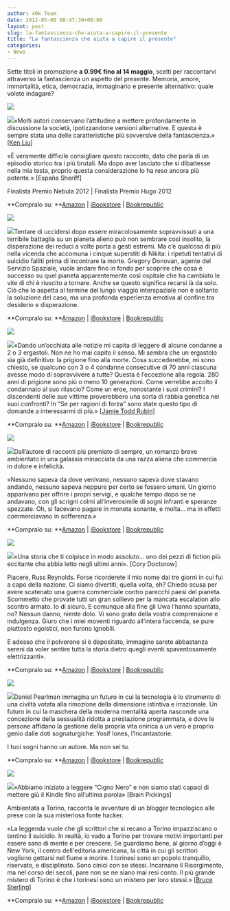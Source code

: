 ```yaml
---
author: 40k Team
date: 2012-05-08 08:47:39+00:00
layout: post
slug: la-fantascienza-che-aiuta-a-capire-il-presente
title: "La fantascienza che aiuta a capire il presente"
categories:
- News
---
```


Sette titoli in promozione **a 0.99€ fino al 14 maggio**, scelti per raccontarvi attraverso la fantascienza un aspetto del presente. Memoria, amore, immortalità, etica, democrazia, immaginario e presente alternativo: quale volete indagare?





![](http://40k.it/wp-content/uploads/2012/05/memoria.png)





[![](http://40k.it/wp-content/uploads/2012/04/uomomisefinestoria.jpeg)](http://40k.it/wp-content/uploads/2012/04/uomomisefinestoria.jpeg)«Molti autori conservano l’attitudine a mettere profondamente in discussione la società, ipotizzandone versioni alternative. E questa è sempre stata una delle caratteristiche più sovversive della fantascienza.» [[Ken Liu](http://40k.it/?p=824)]




«È veramente difficile consigliare questo racconto, dato che parla di un episodio storico tra i più brutali. Ma dopo aver lasciato che si dibattesse nella mia testa, proprio questa considerazione lo ha reso ancora più potente.» [España Sheriff]




Finalista Premio Nebula 2012 | Finalista Premio Hugo 2012




**Compralo su: **[Amazon](http://www.amazon.it/Luomo-mise-fine-Storia-ebook/dp/B007W8O7NE/ref=sr_1_1?ie=UTF8&qid=1334995074&sr=8-1) | [iBookstore](http://itunes.apple.com/it/book/luomo-che-mise-fine-alla-storia/id520826762?mt=11&ls=1) | [Bookrepublic](http://www.bookrepublic.it/book/9788865861004-luomo-che-mise-fine-alla-storia/)





![](http://40k.it/wp-content/uploads/2012/05/amore.png)





[![](http://40k.it/wp-content/uploads/2012/05/tutto-resnick_I-sito.jpeg)](http://40k.it/wp-content/uploads/2012/05/tutto-resnick_I-sito.jpeg)Tentare di uccidersi dopo essere miracolosamente sopravvissuti a una terribile battaglia su un pianeta alieno può non sembrare così insolito, la disperazione dei reduci a volte porta a gesti estremi. Ma c’è qualcosa di più nella vicenda che accomuna i cinque superstiti di Nikita: i ripetuti tentativi di suicidio falliti prima di incontrare la morte. Gregory Donovan, agente del Servizio Spaziale, vuole andare fino in fondo per scoprire che cosa è successo su quel pianeta apparentemente così ospitale che ha cambiato le vite di chi è riuscito a tornare. Anche se questo significa recarsi là da solo. Ciò che lo aspetta al termine del lungo viaggio interspaziale non è soltanto la soluzione del caso, ma una profonda esperienza emotiva al confine tra desiderio e disperazione.




**Compralo su: **[Amazon](http://www.amazon.it/dp/B004X6UGRY) | [iBookstore](http://itunes.apple.com/it/book/tutto-quel-che-sei/id481697682?mt=11) | [Bookrepublic](http://www.bookrepublic.it/book/9788865860588-tutto-quel-che-sei/)





![](http://40k.it/wp-content/uploads/2012/05/immortalità-300x71.png)





[![](http://40k.it/wp-content/uploads/2012/05/9788865860960.jpeg)](http://40k.it/wp-content/uploads/2012/05/9788865860960.jpeg)«Dando un’occhiata alle notizie mi capita di leggere di alcune condanne a 2 o 3 ergastoli. Non ne ho mai capito il senso. Mi sembra che un ergastolo sia già definitivo: la prigione fino alla morte. Cosa succederebbe, mi sono chiesto, se qualcuno con 3 o 4 condanne consecutive di 70 anni ciascuna avesse modo di sopravvivere a tutte? Questa è l’eccezione alla regola. 280 anni di prigione sono più o meno 10 generazioni. Come verrebbe accolto il condannato al suo rilascio? Come un eroe, nonostante i suoi crimini? I discendenti delle sue vittime proverebbero una sorta di rabbia genetica nei suoi confronti? In “Se per ragioni di forza” sono state questo tipo di domande a interessarmi di più.» [[Jamie Todd Rubin](http://40k.it/?p=813)]




**Compralo su: **[Amazon](http://www.amazon.it/dp/B007FWNTFO) | [iBookstore](http://itunes.apple.com/it/book/se-per-ragioni-di-forza/id506653090?mt=11) | [Bookrepublic](http://www.bookrepublic.it/book/9788865860960-se-per-ragioni-di-forza/)





[![](http://40k.it/wp-content/uploads/2012/05/etica.png)](http://40k.it/wp-content/uploads/2012/05/etica.png)





[![](http://40k.it/wp-content/uploads/2012/05/ricordi_Resnick-Ita_t.jpeg)](http://40k.it/wp-content/uploads/2012/05/ricordi_Resnick-Ita_t.jpeg)Dall’autore di racconti più premiato di sempre, un romanzo breve ambientato in una galassia minacciata da una razza aliena che commercia in dolore e infelicità.




«Nessuno sapeva da dove venivano, nessuno sapeva dove stavano andando, nessuno sapeva neppure per certo se fossero umani. Un giorno apparivano per offrire i propri servigi, e qualche tempo dopo se ne andavano, con gli scrigni colmi all’inverosimile di sogni infranti e speranze spezzate. Oh, si facevano pagare in moneta sonante, e molta… ma in effetti commerciavano in sofferenza.»




**Compralo su: **[Amazon](http://www.amazon.it/dp/B004SH1KWI) | [iBookstore](http://itunes.apple.com/it/book/ricordi/id427779872?mt=11) | [Bookrepublic](http://www.bookrepublic.it/book/9788865860533-ricordi/)





![](http://40k.it/wp-content/uploads/2012/05/democrazia.png)





[![](http://40k.it/wp-content/uploads/2012/05/wikiworld-difilippo_it_t-2.jpeg)](http://40k.it/wp-content/uploads/2012/05/wikiworld-difilippo_it_t-2.jpeg)«Una storia che ti colpisce in modo assoluto… uno dei pezzi di fiction più eccitante che abbia letto negli ultimi anni».
[Cory Doctorow]




Piacere, Russ Reynolds. Forse ricorderete il mio nome dai tre giorni in cui fui a capo della nazione. Ci siamo divertiti, quella volta, eh? Chiedo scusa per avere scatenato una guerra commerciale contro parecchi paesi del pianeta. Scommetto che provate tutti un gran sollievo per la mancata escalation allo scontro armato. Io di sicuro. E comunque alla fine gli Uwa l’hanno spuntata, no? Nessun danno, niente dolo. Vi sono grato della vostra comprensione e indulgenza. Giuro che i miei moventi riguardo all’intera faccenda, se pure piuttosto egoistici, non furono ignobili.




E adesso che il polverone si è depositato, immagino sarete abbastanza sereni da voler sentire tutta la storia dietro quegli eventi spaventosamente elettrizzanti».




**Compralo su: **[Amazon](http://www.amazon.it/dp/B0047T7OZE) | [iBookstore](http://itunes.apple.com/it/book/wikiworld/id481684973?mt=11) | [Bookrepublic](http://www.bookrepublic.it/book/9788865860205-wikiworld/)





![](http://40k.it/wp-content/uploads/2012/05/immaginario-300x72.png)





[![](http://40k.it/wp-content/uploads/2012/05/sogno-pearlman_I_ok2cube.jpeg)](http://40k.it/wp-content/uploads/2012/05/sogno-pearlman_I_ok2cube.jpeg)Daniel Pearlman immagina un futuro in cui la tecnologia è lo strumento di una civiltà votata alla rimozione della dimensione istintiva e irrazionale. Un futuro in cui la maschera della moderna mentalità aperta nasconde una concezione della sessualità ridotta a prestazione programmata, e dove le persone affidano la gestione della propria vita onirica a un vero e proprio genio dalle doti sognaturgiche: Yosif Iones, l’Incantastorie.




I tuoi sogni hanno un autore. Ma non sei tu.




**Compralo su: **[Amazon](http://www.amazon.it/dp/B004Z99LMU) | [iBookstore](http://itunes.apple.com/it/book/lultimo-sogno/id481706513?mt=11) | [Bookrepublic](http://www.bookrepublic.it/book/9788865860571-lultimo-sogno/)





[![](http://40k.it/wp-content/uploads/2012/05/presente-alternativo-300x48.png)](http://40k.it/wp-content/uploads/2012/05/presente-alternativo.png)





[![](http://40k.it/wp-content/uploads/2012/05/blackswan_it_t.jpeg)](http://40k.it/wp-content/uploads/2012/05/blackswan_it_t.jpeg)«Abbiamo iniziato a leggere “Cigno Nero” e non siamo stati capaci di mettere giù il Kindle fino all’ultima parola» [Brain Pickings]




Ambientata a Torino, racconta le avventure di un blogger tecnologico alle prese con la sua misteriosa fonte hacker.




«La leggenda vuole che gli scrittori che si recano a Torino impazziscano o tentino il suicidio. In realtà, io vado a Torino per trovare motivi importanti per essere sano di mente e per crescere. Se guardiamo bene, al giorno d’oggi è New York, il centro dell'editoria americana, la città in cui gli scrittori vogliono gettarsi nel fiume e morire.
I torinesi sono un popolo tranquillo, riservato, e disciplinato. Sono cinici con se stessi. Incarnano il Risorgimento, ma nel corso dei secoli, pare non se ne siano mai resi conto. Il più grande mistero di Torino è che i torinesi sono un mistero per loro stessi.» [[Bruce Sterling](http://www.lastampa.it/redazione/cmsSezioni/cultura/201009articoli/58959girata.asp)]




**Compralo su: **[Amazon](http://www.amazon.it/dp/B0042X9ULG) | [iBookstore](http://itunes.apple.com/it/book/cigno-nero/id393858104?mt=11) | [Bookrepublic](http://www.bookrepublic.it/book/9788865860106-cigno-nero/)
